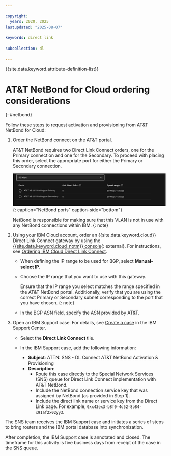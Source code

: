 ```yaml
---

copyright:
  years: 2020, 2025
lastupdated: "2025-08-07"

keywords: direct link

subcollection: dl

---
```


{{site.data.keyword.attribute-definition-list}}

# AT&T NetBond for Cloud ordering considerations
{: #netbond}

Follow these steps to request activation and provisioning from AT&T NetBond for Cloud:

1. Order the NetBond connect on the AT&T portal.

   AT&T NetBond requires two Direct Link Connect orders, one for the Primary connection and one for the Secondary. To proceed with placing this order, select the appropriate port for either the Primary or Secondary connection.

   ![NetBond ports](images/net-bond-port.png){: caption="NetBond ports" caption-side="bottom"}

   NetBond is responsible for making sure that this VLAN is not in use with any NetBond connections within IBM.
   {: note}

1. Using your IBM Cloud account, order an {{site.data.keyword.cloud}} Direct Link Connect gateway by using the [{{site.data.keyword.cloud_notm}} console](/login){: external}. For instructions, see [Ordering IBM Cloud Direct Link Connect](/docs/dl?topic=dl-how-to-order-ibm-cloud-dl-connect).

   * When defining the IP range to be used for BGP, select **Manual-select IP**.
   * Choose the IP range that you want to use with this gateway.

      Ensure that the IP range you select matches the range specified in the AT&T NetBond portal. Additionally, verify that you are using the correct Primary or Secondary subnet corresponding to the port that you have chosen.
      {: note}

   * In the BGP ASN field, specify the ASN provided by AT&T.

1. Open an IBM Support case. For details, see [Create a case](/unifiedsupport/cases/add) in the IBM Support Center.

   * Select the **Direct Link Connect** tile.
   * In the IBM Support case, add the following information:

      * **Subject**: ATTN: SNS - DL Connect AT&T NetBond Activation & Provisioning
      * **Description**:
         * Route this case directly to the Special Network Services (SNS) queue for Direct Link Connect implementation with AT&T NetBond.
         * Include the NetBond connection service key that was assigned by NetBond (as provided in Step 1).
         * Include the direct link name or service key from the Direct Link page. For example, `0xx43ex3-b8f0-4d52-8b84-x91af2x02yy3`.

The SNS team receives the IBM Support case and initiates a series of steps to bring routers and the IBM portal database into synchronization.

After completion, the IBM Support case is annotated and closed. The timeframe for this activity is five business days from receipt of the case in the SNS queue.

